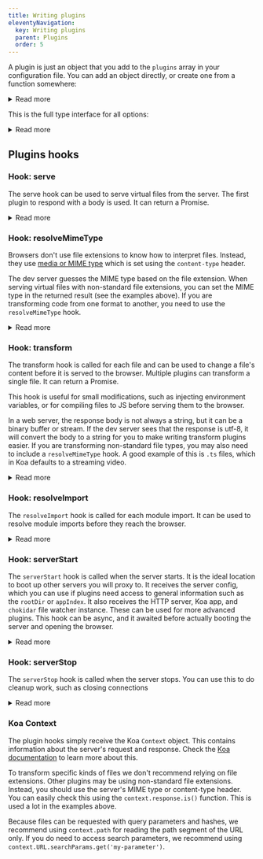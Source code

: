 ```yaml
---
title: Writing plugins
eleventyNavigation:
  key: Writing plugins
  parent: Plugins
  order: 5
---
```


A plugin is just an object that you add to the `plugins` array in your configuration file. You can add an object directly, or create one from a function somewhere:

<details>
  <summary>Read more</summary>

In your `web-dev-server.config.js` or `web-test-runner.config.js`:

```js
import awesomePlugin from 'awesome-plugin';

export default {
  plugins: [
    // use a plugin
    awesomePlugin({ someOption: 'someProperty' }),
    // create an inline plugin
    {
      name: 'my-plugin',
      transform(context) {
        if (context.response.is('html')) {
          return { body: context.body.replace(/<base href=".*">/, '<base href="/foo/">') };
        }
      },
    },
  ],
};
```

</details>

This is the full type interface for all options:

<details>
  <summary>Read more</summary>

```ts
import { FSWatcher } from 'chokidar';
import Koa, { Context } from 'koa';
import { Server } from 'net';

import { DevServerCoreConfig, Logger, EventStreamManager } from '@web/dev-server-core';

export type ServeResult =
  | void
  | string
  | { body: string; type?: string; headers?: Record<string, string> };
export type TransformResult =
  | void
  | string
  | { body?: string; headers?: Record<string, string>; transformCache?: boolean };
export type ResolveResult = void | string | { id?: string };
export type ResolveMimeTypeResult = void | string | { type?: string };

export interface ServerArgs {
  config: DevServerCoreConfig;
  app: Koa;
  server: Server;
  fileWatcher: FSWatcher;
  logger: Logger;
  eventStreams: EventStreamManager;
}

export interface Plugin {
  name: string;
  injectEventStream?: boolean;
  serverStart?(args: ServerArgs): void | Promise<void>;
  serverStop?(): void | Promise<void>;
  serve?(context: Context): ServeResult | Promise<ServeResult>;
  transform?(context: Context): TransformResult | Promise<TransformResult>;
  transformCacheKey?(context: Context): string | undefined | Promise<string> | Promise<undefined>;
  resolveImport?(args: {
    source: string;
    context: Context;
  }): ResolveResult | Promise<ResolveResult>;
  resolveMimeType?(context: Context): ResolveMimeTypeResult | Promise<ResolveMimeTypeResult>;
}
```

</details>

## Plugins hooks

### Hook: serve

The serve hook can be used to serve virtual files from the server. The first plugin to respond with a body is used. It can return a Promise.

<details>
<summary>Read more</summary>

Serve an auto generated `index.html`:

```js
const indexHTML = generateIndexHTML();

export default {
  plugins: [
    {
      name: 'my-plugin',
      serve(context) {
        if (context.path === '/index.html') {
          return indexHTML;
        }
      },
    },
  ],
};
```

Serve a virtual module:

```js
export default {
  plugins: [
    {
      name: 'my-plugin',
      serve(context) {
        if (context.path === '/messages.js') {
          return 'export default "Hello world";';
        }
      },
    },
  ],
};
```

The file extension is used to infer the mime type to respond with. If you are using a non-standard file extension you need to use the `type` property to set it explicitly:

```js
export default {
  plugins: [
    {
      name: 'my-plugin',
      serve(context) {
        if (context.path === '/foo.xyz') {
          return { body: 'console.log("foo bar");', type: 'js' };
        }
      },
    },
  ],
};
```

</details>

### Hook: resolveMimeType

Browsers don't use file extensions to know how to interpret files. Instead, they use [media or MIME type](https://developer.mozilla.org/en-US/docs/Web/HTTP/Basics_of_HTTP/MIME_types) which is set using the `content-type` header.

The dev server guesses the MIME type based on the file extension. When serving virtual files with non-standard file extensions, you can set the MIME type in the returned result (see the examples above). If you are transforming code from one format to another, you need to use the `resolveMimeType` hook.

<details>
<summary>Read more</summary>

The returned MIME type can be a file extension, this will be used to set the corresponding default MIME type. For example `js` resolves to `application/javascript` and `css` to `text/css`.

```js
export default {
  plugins: [
    {
      name: 'my-plugin',
      resolveMimeType(context) {
        // change all MD files to HTML
        if (context.path.endsWith('.md')) {
          return 'html';
        }
      },
    },
    {
      name: 'my-plugin',
      resolveMimeType(context) {
        // change all CSS files to JS, except for a specific file
        if (context.path.endsWith('.css') && context.path !== '/global.css') {
          return 'js';
        }
      },
    },
  ],
};
```

You can use a mime type shorthand, such as `js` or `css`. Koa will resolve this to the full mimetype. It is also possible to set the full mime type directly:

```js
export default {
  plugins: [
    {
      name: 'my-plugin',
      resolveMimeType(context) {
        if (context.response.is('md')) {
          return 'text/html';
        }
      },
    },
  ],
};
```

</details>

### Hook: transform

The transform hook is called for each file and can be used to change a file's content before it is served to the browser. Multiple plugins can transform a single file. It can return a Promise.

This hook is useful for small modifications, such as injecting environment variables, or for compiling files to JS before serving them to the browser.

In a web server, the response body is not always a string, but it can be a binary buffer or stream. If the dev server sees that the response is utf-8, it will convert the body to a string for you to make writing transform plugins easier. If you are transforming non-standard file types, you may also need to include a `resolveMimeType` hook. A good example of this is `.ts` files, which in Koa defaults to a streaming video.

<details>
  <summary>Read more</summary>

Rewrite the base path of your application for local development;

```js
export default {
  plugins: [
    {
      name: 'my-plugin',
      transform(context) {
        if (context.path === '/index.html') {
          const transformedBody = context.body.replace(/<base href=".*">/, '<base href="/foo/">');
          return transformedBody;
        }
      },
    },
  ],
};
```

Inject a script to set global variables during local development:

```js
export default {
  plugins: [
    {
      name: 'my-plugin',
      transform(context) {
        if (context.path === '/index.html') {
          const transformedBody = context.body.replace(
            '</head>',
            '<script>window.process = { env: { NODE_ENV: "development" } }</script></head>',
          );
          return transformedBody;
        }
      },
    },
  ],
};
```

Inject environment variables into a JS module:

```js
import fs from 'fs';

const packageJson = JSON.parse(fs.readFileSync('package.json', 'utf-8'));

export default {
  plugins: [
    {
      name: 'my-plugin',
      transform(context) {
        if (context.path === '/src/environment.js') {
          return `export const version = '${packageJson.version}';`;
        }
      },
    },
  ],
};
```

Transform markdown to HTML:

```js
import { markdownToHTML } from 'markdown-to-html-library';

export default {
  plugins: [
    {
      name: 'my-plugin',
      resolveMimeType(context) {
        // this ensures the browser interprets .md files as .html
        if (context.path.endsWith('.md')) {
          return 'html';
        }
      },

      async transform(context) {
        // this will transform all MD files. if you only want to transform certain MD files
        // you can check context.path
        if (context.path.endsWith('.md')) {
          const html = await markdownToHTML(body);

          return html;
        }
      },
    },
  ],
};
```

Polyfill CSS modules in JS:

```js
export default {
  plugins: [
    {
      name: 'my-plugin',
      resolveMimeType(context) {
        if (context.path.endsWith('.css')) {
          return 'js';
        }
      },

      async transform(context) {
        if (context.path.endsWith('.css')) {
          const stylesheet = `
            const stylesheet = new CSSStyleSheet();
            stylesheet.replaceSync(${JSON.stringify(body)});
            export default stylesheet;
          `;

          return stylesheet;
        }
      },
    },
  ],
};
```

</details>

### Hook: resolveImport

The `resolveImport` hook is called for each module import. It can be used to resolve module imports before they reach the browser.

<details>
  <summary>Read more</summary>

The dev server already resolves module imports when the `--node-resolve` flag is turned on. You can do the resolving yourself, or overwrite it for some files.

The hook receives the import string and should return the string to replace it with. This should be a browser-compatible path, not a file path.

```js
export default {
  plugins: [
    {
      name: 'my-plugin',
      async resolveImport({ source, context }) {
        const resolvedImport = fancyResolveLibrary(source);
        return resolvedImport;
      },
    },
  ],
};
```

</details>

### Hook: serverStart

The `serverStart` hook is called when the server starts. It is the ideal location to boot up other servers you will proxy to. It receives the server config, which you can use if plugins need access to general information such as the `rootDir` or `appIndex`. It also receives the HTTP server, Koa app, and `chokidar` file watcher instance. These can be used for more advanced plugins. This hook can be async, and it awaited before actually booting the server and opening the browser.

<details>
<summary>Read more</summary>

Accessing the serverStart parameters:

```js
function myFancyPlugin() {
  let rootDir;

  return {
    name: 'my-plugin',
    serverStart({ config, app, server, fileWatcher }) {
      // take the rootDir to access it later
      rootDir = config.rootDir;

      // register a koa middleware directly
      app.use((context, next) => {
        console.log(context.path);
        return next();
      });

      // register a file to be watched
      fileWatcher.add('/foo.md');
    },
  };
}

export default {
  plugins: [myFancyPlugin()],
};
```

Boot up another server for proxying in serverStart:

```js
import proxy from 'koa-proxies';

export default {
  plugins: [
    {
      name: 'my-plugin',
      async serverStart({ app }) {
        // set up a proxy for certain requests
        app.use(
          proxy('/api', {
            target: 'http://localhost:9001',
          }),
        );

        // boot up the other server because it is awaited the dev server will also wait for it
        await startOtherServer({ port: 9001 });
      },
    },
  ],
};
```

</details>

### Hook: serverStop

The `serverStop` hook is called when the server stops. You can use this to do cleanup work, such as closing connections

<details>
<summary>Read more</summary>

```js
function myFancyPlugin() {
  return {
    name: 'my-plugin',
    serverStop() {
      // cleanup
    },
  };
}

export default {
  plugins: [myFancyPlugin()],
};
```

Boot up another server for proxying in serverStart:

</details>

### Koa Context

The plugin hooks simply receive the Koa `Context` object. This contains information about the server's request and response. Check the [Koa documentation](https://koajs.com/) to learn more about this.

To transform specific kinds of files we don't recommend relying on file extensions. Other plugins may be using non-standard file extensions. Instead, you should use the server's MIME type or content-type header. You can easily check this using the `context.response.is()` function. This is used a lot in the examples above.

Because files can be requested with query parameters and hashes, we recommend using `context.path` for reading the path segment of the URL only. If you do need to access search parameters, we recommend using `context.URL.searchParams.get('my-parameter')`.
